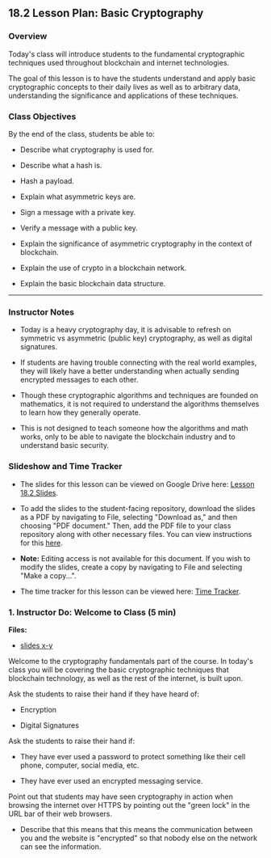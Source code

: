 ## 18.2 Lesson Plan: Basic Cryptography

### Overview

Today's class will introduce students to the fundamental cryptographic techniques used throughout blockchain and internet
technologies.

The goal of this lesson is to have the students understand and apply basic cryptographic concepts to their daily lives as
well as to arbitrary data, understanding the significance and applications of these techniques.

### Class Objectives

By the end of the class, students be able to:

* Describe what cryptography is used for.

* Describe what a hash is.

* Hash a payload.

* Explain what asymmetric keys are.

* Sign a message with a private key.

* Verify a message with a public key.

* Explain the significance of asymmetric cryptography in the context of blockchain.

* Explain the use of crypto in a blockchain network.

* Explain the basic blockchain data structure.

- - -

### Instructor Notes

* Today is a heavy cryptography day, it is advisable to refresh on symmetric vs asymmetric (public key) cryptography, as well as digital signatures.

* If students are having trouble connecting with the real world examples, they will likely have a better understanding when actually sending encrypted messages to each other.

* Though these cryptographic algorithms and techniques are founded on mathematics, it is not required to understand the algorithms themselves to learn how they generally operate.

* This is not designed to teach someone how the algorithms and math works, only to be able to navigate the blockchain industry and to understand basic security.

### Slideshow and Time Tracker

* The slides for this lesson can be viewed on Google Drive here: [Lesson 18.2 Slides]().

* To add the slides to the student-facing repository, download the slides as a PDF by navigating to File, selecting "Download as," and then choosing "PDF document." Then, add the PDF file to your class repository along with other necessary files. You can view instructions for this [here](https://docs.google.com/document/d/1XM90c4s9XjwZHjdUlwEMcv2iXcO_yRGx5p2iLZ3BGNI/edit?usp=sharing).

* **Note:** Editing access is not available for this document. If you wish to modify the slides, create a copy by navigating to File and selecting "Make a copy...".

* The time tracker for this lesson can be viewed here: [Time Tracker](TimeTracker.xlsx).

### 1. Instructor Do: Welcome to Class (5 min)

**Files:**

* [slides x-y]()

Welcome to the cryptography fundamentals part of the course. In today's class you will be covering the basic cryptographic
techniques that blockchain technology, as well as the rest of the internet, is built upon.

Ask the students to raise their hand if they have heard of:

  * Encryption

  * Digital Signatures

Ask the students to raise their hand if:

  * They have ever used a password to protect something like their cell phone, computer, social media, etc.

  * They have ever used an encrypted messaging service.

Point out that students may have seen cryptography in action when browsing the internet over HTTPS by pointing out the "green lock"
in the URL bar of their web browsers.

  * Describe that this means that this means the communication between you and the website is
    "encrypted" so that nobody else on the network can see the information.
